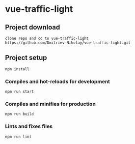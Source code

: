 # vue-traffic-light

## Project download
```
clone repo and cd to vue-traffic-light
https://github.com/Dmitriev-Nikolay/vue-traffic-light.git
```

## Project setup
```
npm install
```

### Compiles and hot-reloads for development
```
npm run start
```

### Compiles and minifies for production
```
npm run build
```

### Lints and fixes files
```
npm run lint
```
